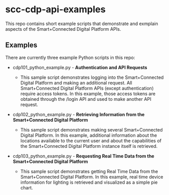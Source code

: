 # scc-cdp-api-examples

This repo contains short example scripts that demonstrate and exmplain aspects of the Smart+Connected Digital Platform APIs.

## Examples

There are currently three example Python scripts in this repo:

* cdp101\_python\_example.py - **Authentication and API Requests**
	* This sample script demonstrates logging into the Smart+Connected Digital Platform and making an additional request. All Smart+Connected Digital Platform APIs (except authentication) require access tokens. In this example, those access tokens are obtained through the /login API and used to make another API request.

* cdp102\_python\_example.py - **Retrieving Information from the Smart+Connected Digital Platform**
	* This sample script demonstrates making several Smart+Connected Digital Platform. In this example, additional information about the locations available to the current user and about the capabilities of the Smart+Connected Digital Platform instance itself is retrieved.

* cdp103\_python\_example.py - **Requesting Real Time Data from the Smart+Connected Digital Platform**
	* This sample script demonstrates getting Real Time Data from the Smart+Connected Digital Platform.  In this example, real time device information for lighting is retrieved and visualized as a simple pie chart.
